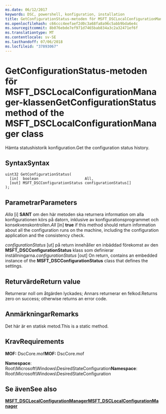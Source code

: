 ```yaml
---
ms.date: 06/12/2017
keywords: DSC, powershell, konfiguration, installation
title: GetConfigurationStatus-metoden för MSFT_DSCLocalConfigurationManager-klassen
ms.openlocfilehash: c66ccc4eefaef2d0c3a68fa8a96c5abb9bda6e4c
ms.sourcegitcommit: 8b076ebde7ef971d7465bab834a3c2a32471ef6f
ms.translationtype: MT
ms.contentlocale: sv-SE
ms.lasthandoff: 07/06/2018
ms.locfileid: "37893067"
---
```

# <a name="getconfigurationstatus-method-of-the-msftdsclocalconfigurationmanager-class"></a><span data-ttu-id="3e12d-103">GetConfigurationStatus-metoden för MSFT_DSCLocalConfigurationManager-klassen</span><span class="sxs-lookup"><span data-stu-id="3e12d-103">GetConfigurationStatus method of the MSFT_DSCLocalConfigurationManager class</span></span>

<span data-ttu-id="3e12d-104">Hämta statushistorik konfiguration.</span><span class="sxs-lookup"><span data-stu-id="3e12d-104">Get the configuration status history.</span></span>

## <a name="syntax"></a><span data-ttu-id="3e12d-105">Syntax</span><span class="sxs-lookup"><span data-stu-id="3e12d-105">Syntax</span></span>

```mof
uint32 GetConfigurationStatus(
  [in]  boolean                     All,
  [out] MSFT_DSCConfigurationStatus configurationStatus[]
);
```

## <a name="parameters"></a><span data-ttu-id="3e12d-106">Parametrar</span><span class="sxs-lookup"><span data-stu-id="3e12d-106">Parameters</span></span>

<span data-ttu-id="3e12d-107">*Alla* \[i\] **SANT** om den här metoden ska returnera information om alla konfigurationen körs på datorn, inklusive av konfigurationsprogrammet och konsekvenskontrollen.</span><span class="sxs-lookup"><span data-stu-id="3e12d-107">*All* \[in\] **true** if this method should return information about all the configuration runs on the machine, including the configuration application and the consistency check.</span></span>

<span data-ttu-id="3e12d-108">*configurationStatus* \[ut\] på return innehåller en inbäddad förekomst av den **MSFT_DSCConfigurationStatus** klass som definierar inställningarna.</span><span class="sxs-lookup"><span data-stu-id="3e12d-108">*configurationStatus* \[out\] On return, contains an embedded instance of the **MSFT_DSCConfigurationStatus** class that defines the settings.</span></span>

## <a name="return-value"></a><span data-ttu-id="3e12d-109">Returvärde</span><span class="sxs-lookup"><span data-stu-id="3e12d-109">Return value</span></span>

<span data-ttu-id="3e12d-110">Returnerar noll om åtgärden lyckades; Annars returnerar en felkod.</span><span class="sxs-lookup"><span data-stu-id="3e12d-110">Returns zero on success; otherwise returns an error code.</span></span>

## <a name="remarks"></a><span data-ttu-id="3e12d-111">Anmärkningar</span><span class="sxs-lookup"><span data-stu-id="3e12d-111">Remarks</span></span>

<span data-ttu-id="3e12d-112">Det här är en statisk metod.</span><span class="sxs-lookup"><span data-stu-id="3e12d-112">This is a static method.</span></span>

## <a name="requirements"></a><span data-ttu-id="3e12d-113">Krav</span><span class="sxs-lookup"><span data-stu-id="3e12d-113">Requirements</span></span>

<span data-ttu-id="3e12d-114">**MOF:** DscCore.mof</span><span class="sxs-lookup"><span data-stu-id="3e12d-114">**MOF:** DscCore.mof</span></span>

<span data-ttu-id="3e12d-115">**Namespace**: Root\Microsoft\Windows\DesiredStateConfiguration</span><span class="sxs-lookup"><span data-stu-id="3e12d-115">**Namespace**: Root\Microsoft\Windows\DesiredStateConfiguration</span></span>

## <a name="see-also"></a><span data-ttu-id="3e12d-116">Se även</span><span class="sxs-lookup"><span data-stu-id="3e12d-116">See also</span></span>

[<span data-ttu-id="3e12d-117">**MSFT_DSCLocalConfigurationManager**</span><span class="sxs-lookup"><span data-stu-id="3e12d-117">**MSFT_DSCLocalConfigurationManager**</span></span>](msft-dsclocalconfigurationmanager.md)